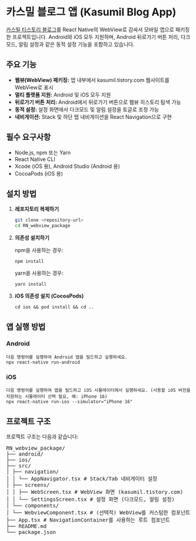 # 카스밀 블로그 앱 (Kasumil Blog App)

[카스밀 티스토리 블로그](https://kasumil.tistory.com)를 React Native의 WebView로 감싸서 모바일 앱으로 패키징한 프로젝트입니다. Android와 iOS 모두 지원하며, Android 뒤로가기 버튼 처리, 다크모드, 알림 설정과 같은 동적 설정 기능을 포함하고 있습니다.

## 주요 기능

- **웹뷰(WebView) 패키징:** 앱 내부에서 kasumil.tistory.com 웹사이트를 WebView로 표시
- **멀티 플랫폼 지원:** Android 및 iOS 모두 지원
- **뒤로가기 버튼 처리:** Android에서 뒤로가기 버튼으로 웹뷰 히스토리 탐색 가능
- **동적 설정:** 설정 화면에서 다크모드 및 알림 설정을 토글로 조정 가능
- **네비게이션:** Stack 및 하단 탭 내비게이션을 React Navigation으로 구현

## 필수 요구사항

- Node.js, npm 또는 Yarn
- React Native CLI
- Xcode (iOS 용), Android Studio (Android 용)
- CocoaPods (iOS 용)

## 설치 방법

1.  **레포지토리 복제하기**

    ```sh
    git clone <repository-url>
    cd RN_webview_package
    ```

2.  **의존성 설치하기**

    npm을 사용하는 경우:

    ```
    npm install
    ```

    yarn을 사용하는 경우:

    ```
    yarn install
    ```

3.  **iOS 의존성 설치 (CocoaPods)**

    ```
    cd ios && pod install && cd ..
    ```

## 앱 실행 방법

### Android

    다음 명령어를 실행하여 Android 앱을 빌드하고 실행하세요.
    npx react-native run-android

### iOS

    다음 명령어를 실행하여 앱을 빌드하고 iOS 시뮬레이터에서 실행하세요. (사용할 iOS 버전을 지원하는 시뮬레이터 선택 필요, 예: iPhone 16)
    npx react-native run-ios --simulator="iPhone 16"

## 프로젝트 구조

프로젝트 구조는 다음과 같습니다:

<pre>
RN_webview_package/
├── android/
├── ios/
├── src/
│ ├── navigation/
│ │ └── AppNavigator.tsx # Stack/Tab 네비게이터 설정
│ ├── screens/
│ │ ├── WebScreen.tsx # WebView 화면 (kasumil.tistory.com)
│ │ └── SettingsScreen.tsx # 설정 화면 (다크모드, 알림 설정)
│ └── components/
│ └── WebviewComponent.tsx # (선택적) WebView를 커스텀한 컴포넌트
├── App.tsx # NavigationContainer를 사용하는 루트 컴포넌트
├── README.md
└── package.json
</pre>

```

```
